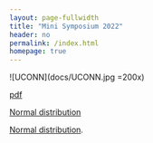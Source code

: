 ```yaml
---
layout: page-fullwidth
title: "Mini Symposium 2022"
header: no
permalink: /index.html
homepage: true
---
```


![UCONN](docs/UCONN.jpg =200x)

[pdf](docs/ggplot2-cheatsheet.pdf)

<a href="https://en.wikipedia.org/wiki/Normal_distribution">Normal distribution</a>

[Normal distribution](https://en.wikipedia.org/wiki/Normal_distribution).